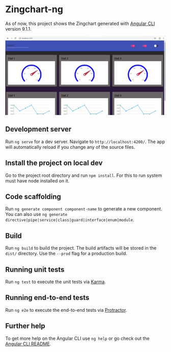 # Zingchart-ng

As of now, this project shows the Zingchart generated with [Angular CLI](https://github.com/angular/angular-cli) version 9.1.1.

![alt text](https://github.com/Shreyasd11/zingchart-ng/blob/master/src/assets/screen1.png?raw=true)

## Development server

Run `ng serve` for a dev server. Navigate to `http://localhost:4200/`. The app will automatically reload if you change any of the source files.

## Install the project on local dev
Go to the project root directory and run `npm install`. For this to run system must have node installed on it.

## Code scaffolding

Run `ng generate component component-name` to generate a new component. You can also use `ng generate directive|pipe|service|class|guard|interface|enum|module`.

## Build

Run `ng build` to build the project. The build artifacts will be stored in the `dist/` directory. Use the `--prod` flag for a production build.

## Running unit tests

Run `ng test` to execute the unit tests via [Karma](https://karma-runner.github.io).

## Running end-to-end tests

Run `ng e2e` to execute the end-to-end tests via [Protractor](http://www.protractortest.org/).

## Further help

To get more help on the Angular CLI use `ng help` or go check out the [Angular CLI README](https://github.com/angular/angular-cli/blob/master/README.md).
